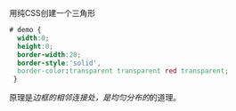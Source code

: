 用纯CSS创建一个三角形
```css
# demo {
  width:0;
  height:0;
  border-width:20;
  border-style:'solid',
  border-color:transparent transparent red transparent;
 }
```
原理是*边框的相邻连接处，是均匀分布的*的道理。
